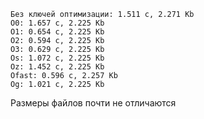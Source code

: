 ```
Без ключей оптимизации: 1.511 c, 2.271 Kb
O0: 1.657 c, 2.225 Kb
O1: 0.654 c, 2.225 Kb
O2: 0.594 c, 2.225 Kb
O3: 0.629 c, 2.225 Kb
Os: 1.072 c, 2.225 Kb
Oz: 1.452 c, 2.225 Kb
Ofast: 0.596 c, 2.257 Kb
Og: 1.021 c, 2.225 Kb
```
Размеры файлов почти не отличаются
